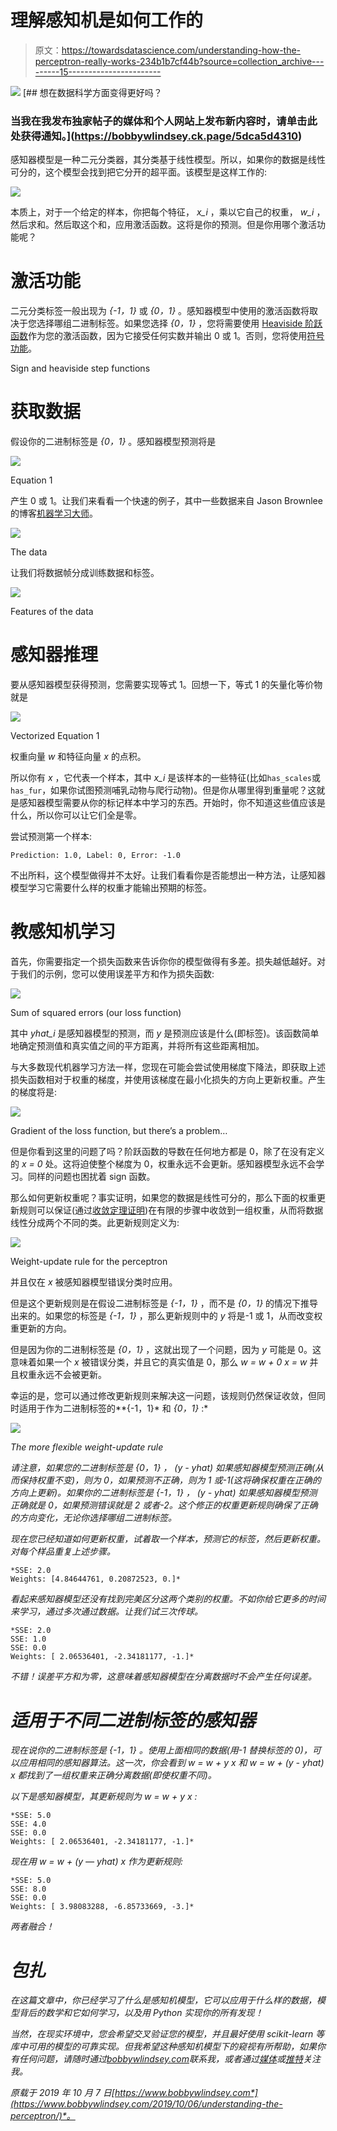 # 理解感知机是如何工作的

> 原文：<https://towardsdatascience.com/understanding-how-the-perceptron-really-works-234b1b7cf44b?source=collection_archive---------15----------------------->

![](img/21b5bd21a6e2003302b94d9839b3748c.png) [## 想在数据科学方面变得更好吗？

### 当我在我发布独家帖子的媒体和个人网站上发布新内容时，请单击此处获得通知。](https://bobbywlindsey.ck.page/5dca5d4310) 

感知器模型是一种二元分类器，其分类基于线性模型。所以，如果你的数据是线性可分的，这个模型会找到把它分开的超平面。该模型是这样工作的:

![](img/7e8ac4445eee33231373ddbf63efdee3.png)

本质上，对于一个给定的样本，你把每个特征， *x_i* ，乘以它自己的权重， *w_i* ，然后求和。然后取这个和，应用激活函数。这将是你的预测。但是你用哪个激活功能呢？

# 激活功能

二元分类标签一般出现为 *{-1，1}* 或 *{0，1}* 。感知器模型中使用的激活函数将取决于您选择哪组二进制标签。如果您选择 *{0，1}* ，您将需要使用 [Heaviside 阶跃函数](https://en.wikipedia.org/wiki/Heaviside_step_function)作为您的激活函数，因为它接受任何实数并输出 0 或 1。否则，您将使用[符号功能](https://en.wikipedia.org/wiki/Sign_function)。

Sign and heaviside step functions

# 获取数据

假设你的二进制标签是 *{0，1}* 。感知器模型预测将是

![](img/b7e008364d34d7eed12f38b92a11962b.png)

Equation 1

产生 0 或 1。让我们来看看一个快速的例子，其中一些数据来自 Jason Brownlee 的博客[机器学习大师](https://machinelearningmastery.com/implement-perceptron-algorithm-scratch-python/)。

![](img/1171ab04c326307aa1db455d50099314.png)

The data

让我们将数据帧分成训练数据和标签。

![](img/803a1c943922736ffce3e4367d4e97f7.png)

Features of the data

# 感知器推理

要从感知器模型获得预测，您需要实现等式 1。回想一下，等式 1 的矢量化等价物就是

![](img/4253dcfb4beee5b75d3b34ed395a781e.png)

Vectorized Equation 1

权重向量 *w* 和特征向量 *x* 的点积。

所以你有 *x* ，它代表一个样本，其中 *x_i* 是该样本的一些特征(比如`has_scales`或`has_fur`，如果你试图预测哺乳动物与爬行动物)。但是你从哪里得到重量呢？这就是感知器模型需要从你的标记样本中学习的东西。开始时，你不知道这些值应该是什么，所以你可以让它们全是零。

尝试预测第一个样本:

```
Prediction: 1.0, Label: 0, Error: -1.0
```

不出所料，这个模型做得并不太好。让我们看看你是否能想出一种方法，让感知器模型学习它需要什么样的权重才能输出预期的标签。

# 教感知机学习

首先，你需要指定一个损失函数来告诉你你的模型做得有多差。损失越低越好。对于我们的示例，您可以使用误差平方和作为损失函数:

![](img/a0fa5f320f58350e2ad63b9906a4d9de.png)

Sum of squared errors (our loss function)

其中 *yhat_i* 是感知器模型的预测，而 *y* 是预测应该是什么(即标签)。该函数简单地确定预测值和真实值之间的平方距离，并将所有这些距离相加。

与大多数现代机器学习方法一样，您现在可能会尝试使用梯度下降法，即获取上述损失函数相对于权重的梯度，并使用该梯度在最小化损失的方向上更新权重。产生的梯度将是:

![](img/2d51ec6a1f8383cb62b7b8e973049e28.png)

Gradient of the loss function, but there’s a problem…

但是你看到这里的问题了吗？阶跃函数的导数在任何地方都是 0，除了在没有定义的 *x = 0* 处。这将迫使整个梯度为 0，权重永远不会更新。感知器模型永远不会学习。同样的问题也困扰着 sign 函数。

那么如何更新权重呢？事实证明，如果您的数据是线性可分的，那么下面的权重更新规则可以保证(通过[收敛定理证明](http://www.cs.ubbcluj.ro/~csatol/kozgaz_mestint/4_neuronhalo/PerceptConvProof.pdf))在有限的步骤中收敛到一组权重，从而将数据线性分成两个不同的类。此更新规则定义为:

![](img/22560663519f9544ea73fc7c4a6c3bf4.png)

Weight-update rule for the perceptron

并且仅在 *x* 被感知器模型错误分类时应用。

但是这个更新规则是在假设二进制标签是 *{-1，1}* ，而不是 *{0，1}* 的情况下推导出来的。如果您的标签是 *{-1，1}* ，那么更新规则中的 *y* 将是-1 或 1，从而改变权重更新的方向。

但是因为你的二进制标签是 *{0，1}* ，这就出现了一个问题，因为 *y* 可能是 0。这意味着如果一个 *x* 被错误分类，并且它的真实值是 0，那么 *w = w + 0 x = w* 并且权重永远不会被更新。

幸运的是，您可以通过修改更新规则来解决这一问题，该规则仍然保证收敛，但同时适用于作为二进制标签的**{-1，1}* 和 *{0，1}* :*

*![](img/69dd1eaf064a5b960697f2edd0420f17.png)*

*The more flexible weight-update rule*

*请注意，如果您的二进制标签是 *{0，1}* ， *(y - yhat)* 如果感知器模型预测正确(从而保持权重不变)，则为 0，如果预测不正确，则为 1 或-1(这将确保权重在正确的方向上更新)。如果你的二进制标签是 *{-1，1}* ， *(y - yhat)* 如果感知器模型预测正确就是 0，如果预测错误就是 2 或者-2。这个修正的权重更新规则确保了正确的方向变化，无论你选择哪组二进制标签。*

*现在您已经知道如何更新权重，试着取一个样本，预测它的标签，然后更新权重。对每个样品重复上述步骤。*

```
*SSE: 2.0
Weights: [4.84644761, 0.20872523, 0.]*
```

*看起来感知器模型还没有找到完美区分这两个类别的权重。不如你给它更多的时间来学习，通过多次通过数据。让我们试三次传球。*

```
*SSE: 2.0
SSE: 1.0
SSE: 0.0
Weights: [ 2.06536401, -2.34181177, -1.]*
```

*不错！误差平方和为零，这意味着感知器模型在分离数据时不会产生任何误差。*

# *适用于不同二进制标签的感知器*

*现在说你的二进制标签是 *{-1，1}* 。使用上面相同的数据(用-1 替换标签的 0)，可以应用相同的感知器算法。这一次，你会看到 *w = w + y x* 和 *w = w + (y - yhat) x* 都找到了一组权重来正确分离数据(即使权重不同)。*

*以下是感知器模型，其更新规则为 *w = w + y x* :*

```
*SSE: 5.0
SSE: 4.0
SSE: 0.0
Weights: [ 2.06536401, -2.34181177, -1.]*
```

*现在用 *w = w + (y — yhat) x* 作为更新规则:*

```
*SSE: 5.0
SSE: 8.0
SSE: 0.0
Weights: [ 3.98083288, -6.85733669, -3.]*
```

*两者融合！*

# *包扎*

*在这篇文章中，你已经学习了什么是感知机模型，它可以应用于什么样的数据，模型背后的数学和它如何学习，以及用 Python 实现你的所有发现！*

*当然，在现实环境中，您会希望交叉验证您的模型，并且最好使用 scikit-learn 等库中可用的模型的可靠实现。但我希望这种感知机模型下的窥视有所帮助，如果你有任何问题，请随时通过[bobbywlindsey.com](https://www.bobbywlindsey.com)联系我，或者通过[媒体](https://medium.com/@bobbylindsey)或[推特](https://twitter.com/bobbywlindsey/)关注我。*

**原载于 2019 年 10 月 7 日*[*https://www.bobbywlindsey.com*](https://www.bobbywlindsey.com/2019/10/06/understanding-the-perceptron/)*。**